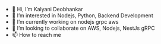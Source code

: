 - 👋 Hi, I’m Kalyani Deobhankar
- 👀 I’m interested in Nodejs, Python, Backend Development
- 🌱 I’m currently working on nodejs grpc aws 
- 💞️ I’m looking to collaborate on AWS, Nodejs, NestJs gRPC
- 📫 How to reach me 

<!---
KD963/KD963 is a ✨ special ✨ repository because its `README.md` (this file) appears on your GitHub profile.
You can click the Preview link to take a look at your changes.
--->
